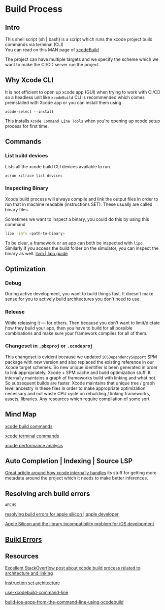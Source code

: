 # Build Process

## Intro

This shell script (sh | bash) is a script which runs the xcode project build commands via terminal (CLI)  
You can read on this MAN page of [xcodeBuild](https://keith.github.io/xcode-man-pages/xcodebuild.1.html)


The project can have multiple targets and we specify the scheme which we want to make the CI/CD server run the project.  

## Why Xcode CLI

It is not efficient to open up xcode app (GUI) when trying to work with CI/CD so a headless unit like `xcodeBuild` CLI is recommended which comes preinstalled with Xcode app or you can install them using

```shell
xcode-select --install
```

This installs `Xcode Command Line Tools` when you're opening up xcode setup process for first time. 

## Commands

### List build devices

Lists all the xcode build CLI devices available to run.

```sh
xcrun xctrace list devices
```

### Inspecting Binary

Xcode build process will always compile and link the output files in order to run that in machine readable (instructions SET). These usually are called binary files.

Sometimes we want to inspect a binary, you could do this by using this command

```bash
lipo -info <path-to-binary>
```

To be clear, a framework or an app can both be inspected with `lipo`. Similarly if you access the build folder on the simulator, you can inspect the binary as well.
[llvm | lipo guide](https://llvm.org/docs/CommandGuide/llvm-lipo.html)

## Optimization

### Debug

During active development, you want to build things fast. It doesn't make sense for you to actively build architectures you don't need to use.

### Release 

While releasing it — for others. Then because you don't want to limit/dictate how they build your app, then you have to build for all possible combinations and make sure your framework compiles for all of them.

### Changeset in `.pbxproj` or `.xcodeproj`

This changeset is evident because we updated `iOSDependencySupport` SPM package with new version and also replaced the existing reference in our Xcode target schemes. So new unique identifier is been generated in order to link appropriately. Xcode + SPM cache and build optimization stuff. It internally maintains a graph of frameworks build with linking and what not. So subsequent builds are faster. Xcode maintains that unique tree / graph level ancestry in these files in order to make appropriate optimization necessary and not waste CPU cycle on rebuilding / linking frameworks, assets, libraries. Any resources which require compilation of some sort.




## Mind Map

[xcode build commands](build_commands.md)

[xcode terminal commands](xcode.md)

[xcode performance analysis](performance.md)

## Auto Completion | Indexing | Source LSP

[Great article around how xcode internally handles](https://pspdfkit.com/blog/2019/how-xcode-indexing-works-and-how-to-solve-problems/) its stuff for getting more metadata around the project which it needs to make better inferences.

## Resolving arch build errors

`ARCHS`

[resolving build errors for apple silicon | apple developer](https://developer.apple.com/documentation/technotes/tn3117-resolving-build-errors-for-apple-silicon)

[Apple Silicon and the library incompatibility problem for iOS development](https://susuthapa19961227.medium.com/apple-silicon-and-the-library-incompatibility-problem-for-ios-development-8c2d875283f2)

## [Build Errors](build_errors.md)

## Resources

[Excellent StackOverflow post about xcode build process related to architecture and linking](https://stackoverflow.com/a/75454378/5177704)

[Instruction set architecture](https://en.wikipedia.org/wiki/Instruction_set_architecture)

[use-xcodebuild-command-line](https://www.waldo.com/blog/use-xcodebuild-command-line)

[build-ios-apps-from-the-command-line-using-xcodebuild](https://tarikdahic.com/posts/build-ios-apps-from-the-command-line-using-xcodebuild/)
